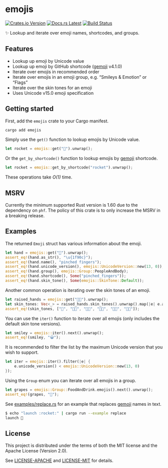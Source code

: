 <!-- Generated by cargo-onedoc. DO NOT EDIT. -->

# emojis

[![Crates.io Version](https://img.shields.io/crates/v/emojis.svg)](https://crates.io/crates/emojis)
[![Docs.rs Latest](https://img.shields.io/badge/docs.rs-latest-blue.svg)](https://docs.rs/emojis)
[![Build Status](https://img.shields.io/github/actions/workflow/status/rossmacarthur/emojis/build.yaml?branch=trunk)](https://github.com/rossmacarthur/emojis/actions/workflows/build.yaml?query=branch%3Atrunk)

✨ Lookup and iterate over emoji names, shortcodes, and groups.

## Features

- Lookup up emoji by Unicode value
- Lookup up emoji by GitHub shortcode ([gemoji](https://github.com/github/gemoji) v4.1.0)
- Iterate over emojis in recommended order
- Iterate over emojis in an emoji group, e.g. “Smileys & Emotion” or “Flags”
- Iterate over the skin tones for an emoji
- Uses Unicode v15.0 emoji specification

## Getting started

First, add the `emojis` crate to your Cargo manifest.

```sh
cargo add emojis
```

Simply use the `get()` function to lookup emojis by Unicode value.

```rust
let rocket = emojis::get("🚀").unwrap();
```

Or the `get_by_shortcode()` function to lookup emojis by [gemoji] shortcode.

```rust
let rocket = emojis::get_by_shortcode("rocket").unwrap();
```

These operations take *Ο(1)* time.

## MSRV

Currently the minimum supported Rust version is 1.60 due to the dependency
on `phf`. The policy of this crate is to only increase the MSRV in a
breaking release.

## Examples

The returned `Emoji` struct has various information about the emoji.

```rust
let hand = emojis::get("🤌").unwrap();
assert_eq!(hand.as_str(), "\u{1f90c}");
assert_eq!(hand.name(), "pinched fingers");
assert_eq!(hand.unicode_version(), emojis::UnicodeVersion::new(13, 0));
assert_eq!(hand.group(), emojis::Group::PeopleAndBody);
assert_eq!(hand.shortcode(), Some("pinched_fingers"));
assert_eq!(hand.skin_tone(), Some(emojis::SkinTone::Default));
```

Another common operation is iterating over the skin tones of an emoji.

```rust
let raised_hands = emojis::get("🙌🏼").unwrap();
let skin_tones: Vec<_> = raised_hands.skin_tones().unwrap().map(|e| e.as_str()).collect();
assert_eq!(skin_tones, ["🙌", "🙌🏻", "🙌🏼", "🙌🏽", "🙌🏾", "🙌🏿"]);
```

You can use the `iter()` function to iterate over all emojis (only
includes the default skin tone versions).

```rust
let smiley = emojis::iter().next().unwrap();
assert_eq!(smiley, "😀");
```

It is recommended to filter the list by the maximum Unicode version that you
wish to support.

```rust
let iter = emojis::iter().filter(|e| {
    e.unicode_version() < emojis::UnicodeVersion::new(13, 0)
});
```

Using the `Group` enum you can iterate over all emojis in a group.

```rust
let grapes = emojis::Group::FoodAndDrink.emojis().next().unwrap();
assert_eq!(grapes, "🍇");
```

See [examples/replace.rs] for an example that replaces [gemoji] names in
text.

```sh
$ echo "launch :rocket:" | cargo run --example replace
launch 🚀
```

[gemoji]: https://github.com/github/gemoji
[examples/replace.rs]: https://github.com/rossmacarthur/emojis/blob/trunk/examples/replace.rs

## License

This project is distributed under the terms of both the MIT license and the Apache License (Version 2.0).

See [LICENSE-APACHE](LICENSE-APACHE) and [LICENSE-MIT](LICENSE-MIT) for details.

